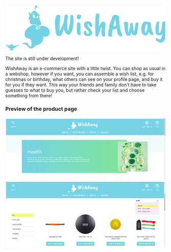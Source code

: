<p align="center">
  <img src="./public/wishaway-logo.svg" width="500">
</p>

The site is still under development!

WishAway is an e-commerce site with a little twist. You can shop as usual in a webshop, however if you want, you can assemble a wish list, e.g. for christmas or birthday, what others can see on your profile page, and buy it for you if they want. This way your friends and family don't have to take guesses to what to buy you, but rather check your list and choose something from there!

### Preview of the product page

<p align="center">
  <img src="./public/wishaway-prod-heading.png" width="500">
  <img src="./public/wishaway-products.png" width="500">
</p>
